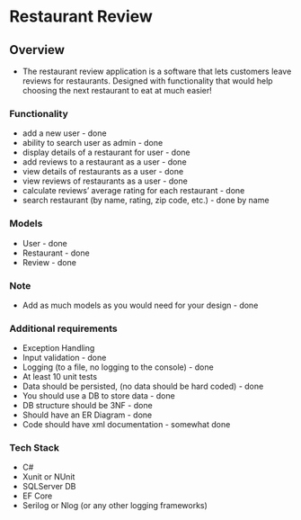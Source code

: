 # Restaurant Review 

## Overview 

- The restaurant review application is a software that lets customers leave reviews for restaurants. Designed with functionality that would help choosing the next restaurant to eat at much easier! 

### Functionality 

- add a new user - done
- ability to search user as admin - done
- display details of a restaurant for user - done
- add reviews to a restaurant as a user - done
- view details of restaurants as a user - done
- view reviews of restaurants as a user - done
- calculate reviews’ average rating for each restaurant - done
- search restaurant (by name, rating, zip code, etc.) - done by name

### Models 

- User - done
- Restaurant - done
- Review - done

### Note 
- Add as much models as you would need for your design - done

### Additional requirements
- Exception Handling
- Input validation - done
- Logging (to a file, no logging to the console) - done
- At least 10 unit tests
- Data should be persisted, (no data should be hard coded) - done
- You should use a DB to store data - done
- DB structure should be 3NF - done
- Should have an ER Diagram - done
- Code should have xml documentation - somewhat done

### Tech Stack 
- C# 
- Xunit or NUnit
- SQLServer DB 
- EF Core 
- Serilog or Nlog (or any other logging frameworks) 

 